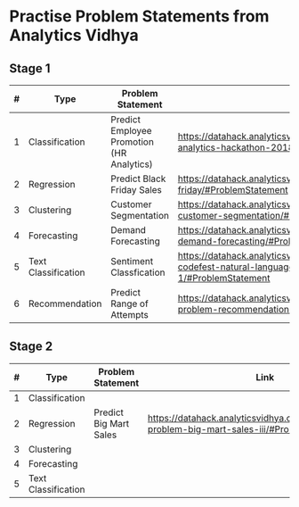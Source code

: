 # Practise Problem Statements from Analytics Vidhya

## Stage 1

| # 	| Type 	| Problem Statement 	| Link 	| Video 	|
|---	|------	|-------------------	|------	|-------	|
| 1  	| Classification     	| Predict Employee Promotion (HR Analytics)                  	| https://datahack.analyticsvidhya.com/contest/wns-analytics-hackathon-2018-1/#ProblemStatement     	|       	|
| 2  	| Regression     	| Predict Black Friday Sales                  	| https://datahack.analyticsvidhya.com/contest/black-friday/#ProblemStatement     	|       	|
| 3 	| Clustering     	| Customer Segmentation                  	| https://datahack.analyticsvidhya.com/contest/janatahack-customer-segmentation/#ProblemStatement     	|       	|
| 4 	| Forecasting     	| Demand Forecasting                  	| https://datahack.analyticsvidhya.com/contest/janatahack-demand-forecasting/#ProblemStatement     	|       	|
| 5 	| Text Classification     	| Sentiment Classfication                  	| https://datahack.analyticsvidhya.com/contest/linguipedia-codefest-natural-language-processing-1/#ProblemStatement     	|       	|
| 6 	| Recommendation     	| Predict Range of Attempts                  	| https://datahack.analyticsvidhya.com/contest/practice-problem-recommendation-engine/#ProblemStatement     	|       	|

## Stage 2

| # 	| Type 	| Problem Statement 	| Link 	| Video 	|
|---	|------	|-------------------	|------	|-------	|
| 1  	| Classification     	|                   	|      	|       	|
| 2  	| Regression     	| Predict Big Mart Sales                  	| https://datahack.analyticsvidhya.com/contest/practice-problem-big-mart-sales-iii/#ProblemStatement     	|       	|
| 3 	| Clustering     	|                   	|      	|       	|
| 4 	| Forecasting     	|                   	|      	|       	|
| 5 	| Text Classification     	|                   	|      	|       	|